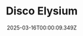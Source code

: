 ---
title: "Disco Elysium"
id: 632470
date: 2025-03-16T00:00:09.349Z
link: games/steam/recent/disco-elysium
image: http://media.steampowered.com/steamcommunity/public/images/apps/632470/b681544caa931c7c1a6788e6e3e33cb42892d17c.jpg
playtime_2weeks: 8
playtime_forever: 8
playtime_windows_forever: 0
playtime_mac_forever: 0
playtime_linux_forever: 8
playtime_deck_forever: 8
---